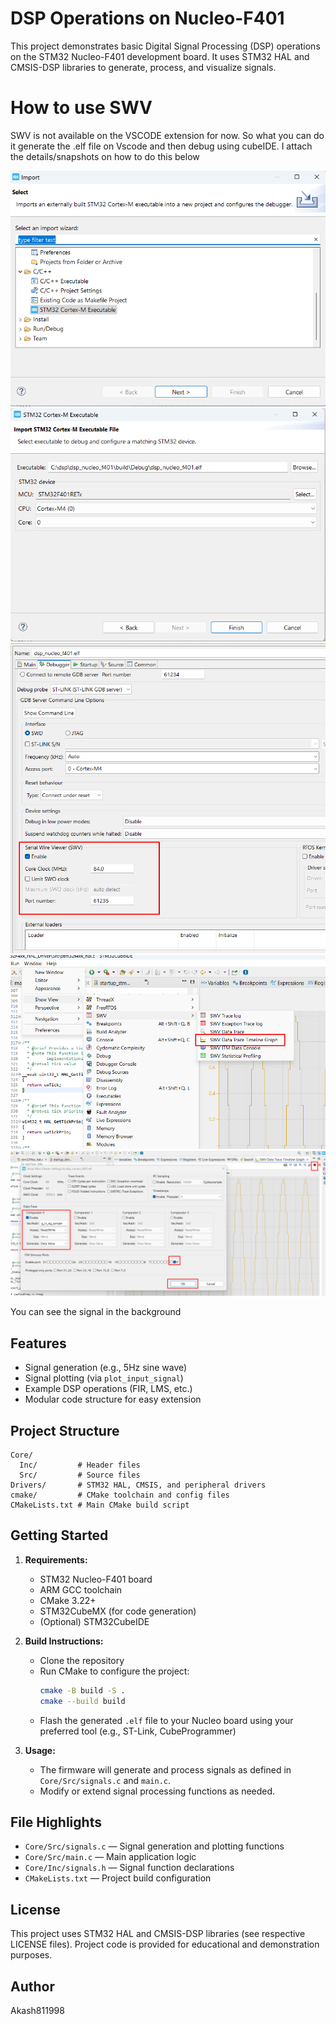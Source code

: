 # DSP Operations on Nucleo-F401

This project demonstrates basic Digital Signal Processing (DSP) operations on the STM32 Nucleo-F401 development board. It uses STM32 HAL and CMSIS-DSP libraries to generate, process, and visualize signals.


# How to use SWV
SWV is not available on the VSCODE extension for now. So what you can do it generate the .elf file on Vscode and then debug using cubeIDE. I attach the details/snapshots on how to do this below


![Import Step 1](import.png)
![Import Step 2](import2.png)
![Debug Configuration](debug_conf.png)
![Open SWV](open_swv.png)
![SWV Settings](swv_settings.png)

You can see the signal in the background













## Features
- Signal generation (e.g., 5Hz sine wave)
- Signal plotting (via `plot_input_signal`)
- Example DSP operations (FIR, LMS, etc.)
- Modular code structure for easy extension

## Project Structure
```
Core/
  Inc/         # Header files
  Src/         # Source files
Drivers/       # STM32 HAL, CMSIS, and peripheral drivers
cmake/         # CMake toolchain and config files
CMakeLists.txt # Main CMake build script
```

## Getting Started
1. **Requirements:**
   - STM32 Nucleo-F401 board
   - ARM GCC toolchain
   - CMake 3.22+
   - STM32CubeMX (for code generation)
   - (Optional) STM32CubeIDE

2. **Build Instructions:**
   - Clone the repository
   - Run CMake to configure the project:
     ```sh
     cmake -B build -S .
     cmake --build build
     ```
   - Flash the generated `.elf` file to your Nucleo board using your preferred tool (e.g., ST-Link, CubeProgrammer)

3. **Usage:**
   - The firmware will generate and process signals as defined in `Core/Src/signals.c` and `main.c`.
   - Modify or extend signal processing functions as needed.

## File Highlights
- `Core/Src/signals.c` — Signal generation and plotting functions
- `Core/Src/main.c` — Main application logic
- `Core/Inc/signals.h` — Signal function declarations
- `CMakeLists.txt` — Project build configuration

## License
This project uses STM32 HAL and CMSIS-DSP libraries (see respective LICENSE files). Project code is provided for educational and demonstration purposes.

## Author
Akash811998
